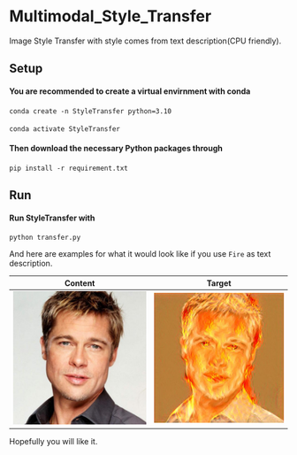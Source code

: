 # Multimodal_Style_Transfer
Image Style Transfer with style comes from text description(CPU friendly).

## Setup

#### You are recommended to create a virtual envirnment with conda

```shell script
conda create -n StyleTransfer python=3.10

conda activate StyleTransfer
```

#### Then download the necessary Python packages through

```shell script
pip install -r requirement.txt
```

## Run

#### Run StyleTransfer with

```shell script
python transfer.py
```

And here are examples for what it would look like if you use `Fire` as text description.

Content          |  Target
:-------------------------:|:-------------------------:
![](./data/face2.jpeg)  |  ![](./outputs/Fire_face2_exp2.jpg)

Hopefully you will like it.